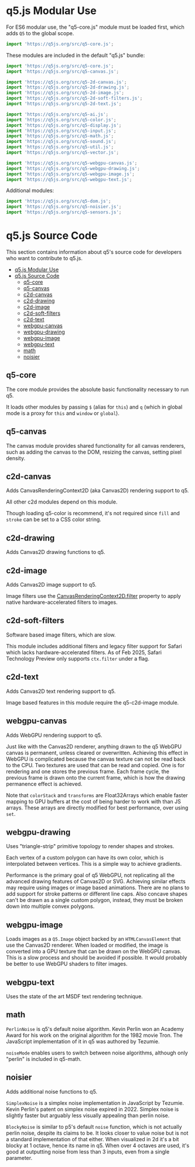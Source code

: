 # q5.js Modular Use

For ES6 modular use, the "q5-core.js" module must be loaded first, which adds `Q5` to the global scope.

```js
import 'https://q5js.org/src/q5-core.js';
```

These modules are included in the default "q5.js" bundle:

```js
import 'https://q5js.org/src/q5-core.js';
import 'https://q5js.org/src/q5-canvas.js';

import 'https://q5js.org/src/q5-2d-canvas.js';
import 'https://q5js.org/src/q5-2d-drawing.js';
import 'https://q5js.org/src/q5-2d-image.js';
import 'https://q5js.org/src/q5-2d-soft-filters.js';
import 'https://q5js.org/src/q5-2d-text.js';

import 'https://q5js.org/src/q5-ai.js';
import 'https://q5js.org/src/q5-color.js';
import 'https://q5js.org/src/q5-display.js';
import 'https://q5js.org/src/q5-input.js';
import 'https://q5js.org/src/q5-math.js';
import 'https://q5js.org/src/q5-sound.js';
import 'https://q5js.org/src/q5-util.js';
import 'https://q5js.org/src/q5-vector.js';

import 'https://q5js.org/src/q5-webgpu-canvas.js';
import 'https://q5js.org/src/q5-webgpu-drawing.js';
import 'https://q5js.org/src/q5-webgpu-image.js';
import 'https://q5js.org/src/q5-webgpu-text.js';
```

Additional modules:

```js
import 'https://q5js.org/src/q5-dom.js';
import 'https://q5js.org/src/q5-noisier.js';
import 'https://q5js.org/src/q5-sensors.js';
```

# q5.js Source Code

This section contains information about q5's source code for developers who want to contribute to q5.js.

- [q5.js Modular Use](#q5js-modular-use)
- [q5.js Source Code](#q5js-source-code)
  - [q5-core](#q5-core)
  - [q5-canvas](#q5-canvas)
  - [c2d-canvas](#c2d-canvas)
  - [c2d-drawing](#c2d-drawing)
  - [c2d-image](#c2d-image)
  - [c2d-soft-filters](#c2d-soft-filters)
  - [c2d-text](#c2d-text)
  - [webgpu-canvas](#webgpu-canvas)
  - [webgpu-drawing](#webgpu-drawing)
  - [webgpu-image](#webgpu-image)
  - [webgpu-text](#webgpu-text)
  - [math](#math)
  - [noisier](#noisier)

## q5-core

The core module provides the absolute basic functionality necessary to run q5.

It loads other modules by passing `$` (alias for `this`) and `q` (which in global mode is a proxy for `this` and `window` or `global`).

## q5-canvas

The canvas module provides shared functionality for all canvas renderers, such as adding the canvas to the DOM, resizing the canvas, setting pixel density.

## c2d-canvas

Adds CanvasRenderingContext2D (aka Canvas2D) rendering support to q5.

All other c2d modules depend on this module.

Though loading q5-color is recommend, it's not required since `fill` and `stroke` can be set to a CSS color string.

## c2d-drawing

Adds Canvas2D drawing functions to q5.

## c2d-image

Adds Canvas2D image support to q5.

Image filters use the [CanvasRenderingContext2D.filter](https://developer.mozilla.org/en-US/docs/Web/API/CanvasRenderingContext2D/filter) property to apply native hardware-accelerated filters to images.

## c2d-soft-filters

Software based image filters, which are slow.

This module includes additional filters and legacy filter support for Safari which lacks hardware-accelerated filters. As of Feb 2025, Safari Technology Preview only supports `ctx.filter` under a flag.

## c2d-text

Adds Canvas2D text rendering support to q5.

Image based features in this module require the q5-c2d-image module.

## webgpu-canvas

Adds WebGPU rendering support to q5.

Just like with the Canvas2D renderer, anything drawn to the q5 WebGPU canvas is permanent, unless cleared or overwritten. Achieving this effect in WebGPU is complicated because the canvas texture can not be read back to the CPU. Two textures are used that can be read and copied. One is for rendering and one stores the previous frame. Each frame cycle, the previous frame is drawn onto the current frame, which is how the drawing permanence effect is achieved.

Note that `colorStack` and `transforms` are Float32Arrays which enable faster mapping to GPU buffers at the cost of being harder to work with than JS arrays. These arrays are directly modified for best performance, over using `set`.

## webgpu-drawing

Uses "triangle-strip" primitive topology to render shapes and strokes.

Each vertex of a custom polygon can have its own color, which is interpolated between vertices. This is a simple way to achieve gradients.

Performance is the primary goal of q5 WebGPU, not replicating all the advanced drawing features of Canvas2D or SVG. Achieving similar effects may require using images or image based animations. There are no plans to add support for stroke patterns or different line caps. Also concave shapes can't be drawn as a single custom polygon, instead, they must be broken down into multiple convex polygons.

## webgpu-image

Loads images as a `Q5.Image` object backed by an `HTMLCanvasElement` that use the Canvas2D renderer. When loaded or modified, the image is converted into a GPU texture that can be drawn on the WebGPU canvas. This is a slow process and should be avoided if possible. It would probably be better to use WebGPU shaders to filter images.

## webgpu-text

Uses the state of the art MSDF text rendering technique.

## math

`PerlinNoise` is q5's default noise algorithm. Kevin Perlin won an Academy Award for his work on the original algorithm for the 1982 movie Tron. The JavaScript implementation of it in q5 was authored by Tezumie.

`noiseMode` enables users to switch between noise algorithms, although only "perlin" is included in q5-math.

## noisier

Adds additional noise functions to q5.

`SimplexNoise` is a simplex noise implementation in JavaScript by Tezumie. Kevin Perlin's patent on simplex noise expired in 2022. Simplex noise is slightly faster but arguably less visually appealing than perlin noise.

`BlockyNoise` is similar to p5's default `noise` function, which is not actually perlin noise, despite its claims to be. It looks closer to value noise but is not a standard implementation of that either. When visualized in 2d it's a bit blocky at 1 octave, hence its name in q5. When over 4 octaves are used, it's good at outputting noise from less than 3 inputs, even from a single parameter.
